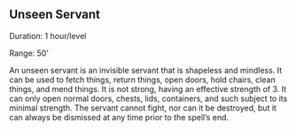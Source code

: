 ## Unseen Servant                          

Duration: 1 hour/level

Range: 50’

An unseen servant is an invisible servant that is shapeless and mindless. It can be used to fetch things, return things, open doors, hold chairs, clean things, and mend things. It is not strong, having an effective strength of 3. It can only open normal doors, chests, lids, containers, and such subject to its minimal strength. The servant cannot fight, nor can it be destroyed, but it can always be dismissed at any time prior to the spell’s end.